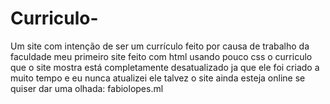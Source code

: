 # Curriculo-
Um site com intenção de ser um currículo feito por causa de trabalho da faculdade
meu primeiro site feito com html usando pouco css 
o curriculo que o site mostra está completamente desatualizado ja que ele foi criado a muito tempo e eu nunca atualizei ele
talvez o site ainda esteja online se quiser dar uma olhada: fabiolopes.ml

